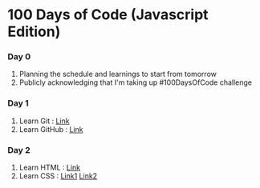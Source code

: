 # 100 Days of Code (Javascript Edition)
### Day 0
1. Planning the schedule and learnings to start from tomorrow
2. Publicly acknowledging that I'm taking up #100DaysOfCode challenge
### Day 1
1. Learn Git : [Link](https://youtu.be/USjZcfj8yxE)
2. Learn GitHub : [Link](https://youtu.be/nhNq2kIvi9s)
### Day 2
1. Learn HTML : [Link](https://youtu.be/UB1O30fR-EE)
2. Learn CSS : [Link1](https://youtu.be/yfoY53QXEnI) [Link2](https://youtu.be/r1xBCi5SOjw)


